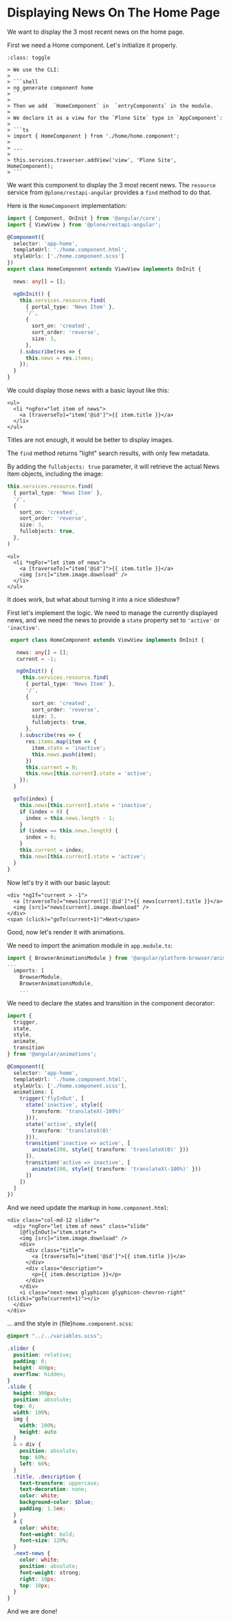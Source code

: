 # Displaying News On The Home Page

We want to display the 3 most recent news on the home page.

First we need a Home component. Let's initialize it properly.

````{admonition} Solution
:class: toggle

> We use the CLI:
>
> ```shell
> ng generate component home
> ```
>
> Then we add  `HomeComponent` in  `entryComponents` in the module.
>
> We declare it as a view for the `Plone Site` type in `AppComponent`:
>
> ```ts
> import { HomeComponent } from './home/home.component';
>
> ...
>
> this.services.traverser.addView('view', 'Plone Site', HomeComponent);
> ```
````

We want this component to display the 3 most recent news.
The `resource` service from `@plone/restapi-angular` provides a `find` method to do that.

Here is the `HomeComponent` implementation:

```ts
import { Component, OnInit } from '@angular/core';
import { ViewView } from '@plone/restapi-angular';

@Component({
  selector: 'app-home',
  templateUrl: './home.component.html',
  styleUrls: ['./home.component.scss']
})
export class HomeComponent extends ViewView implements OnInit {

  news: any[] = [];

  ngOnInit() {
    this.services.resource.find(
      { portal_type: 'News Item' },
      '/',
      {
        sort_on: 'created',
        sort_order: 'reverse',
        size: 3,
      },
    ).subscribe(res => {
      this.news = res.items;
    });
  }
}
```

We could display those news with a basic layout like this:

```html+ng2
<ul>
  <li *ngFor="let item of news">
    <a [traverseTo]="item['@id']">{{ item.title }}</a>
  </li>
</ul>
```

Titles are not enough, it would be better to display images.

The `find` method returns "light" search results, with only few metadata.

By adding the `fullobjects: true` parameter, it will retrieve the actual News Item objects,
including the image:

```ts
this.services.resource.find(
  { portal_type: 'News Item' },
  '/',
  {
    sort_on: 'created',
    sort_order: 'reverse',
    size: 3,
    fullobjects: true,
  },
)
```

```html+ng2
<ul>
  <li *ngFor="let item of news">
    <a [traverseTo]="item['@id']">{{ item.title }}</a>
    <img [src]="item.image.download" />
  </li>
</ul>
```

It does work, but what about turning it into a nice slideshow?

First let's implement the logic.
We need to manage the currently displayed news,
and we need the news to provide a `state` property set to `'active'` or `'inactive'`.

```ts
 export class HomeComponent extends ViewView implements OnInit {

   news: any[] = [];
   current = -1;

   ngOnInit() {
     this.services.resource.find(
      { portal_type: 'News Item' },
      '/',
      {
        sort_on: 'created',
        sort_order: 'reverse',
        size: 3,
        fullobjects: true,
      },
    ).subscribe(res => {
      res.items.map(item => {
        item.state = 'inactive';
        this.news.push(item);
      })
      this.current = 0;
      this.news[this.current].state = 'active';
    });
  }

  goTo(index) {
    this.news[this.current].state = 'inactive';
    if (index < 0) {
      index = this.news.length - 1;
    }
    if (index == this.news.length) {
      index = 0;
    }
    this.current = index;
    this.news[this.current].state = 'active';
  }
}
```

Now let's try it with our basic layout:

```html+ng2
<div *ngIf="current > -1">
  <a [traverseTo]="news[current]['@id']">{{ news[current].title }}</a>
  <img [src]="news[current].image.download" />
</div>
<span (click)="goTo(current+1)">Next</span>
```

Good, now let's render it with animations.

We need to import the animation module in `app.module.ts`:

```ts
import { BrowserAnimationsModule } from '@angular/platform-browser/animations';
...
  imports: [
    BrowserModule,
    BrowserAnimationsModule,
    ...
```

We need to declare the states and transition in the component decorator:

```ts
import {
  trigger,
  state,
  style,
  animate,
  transition
} from '@angular/animations';

@Component({
  selector: 'app-home',
  templateUrl: './home.component.html',
  styleUrls: ['./home.component.scss'],
  animations: [
    trigger('flyInOut', [
      state('inactive', style({
        transform: 'translateX(-100%)'
      })),
      state('active', style({
        transform: 'translateX(0)'
      })),
      transition('inactive => active', [
        animate(200, style({ transform: 'translateX(0)' }))
      ]),
      transition('active => inactive', [
        animate(200, style({ transform: 'translateX(-100%)' }))
      ])
    ])
  ]
})
```

And we need update the markup in `home.component.html`:

```html+ng2
<div class="col-md-12 slider">
  <div *ngFor="let item of news" class="slide"
    [@flyInOut]="item.state">
    <img [src]="item.image.download" />
    <div>
      <div class="title">
        <a [traverseTo]="item['@id']">{{ item.title }}</a>
      </div>
      <div class="description">
        <p>{{ item.description }}</p>
      </div>
    </div>
    <i class="next-news glyphicon glyphicon-chevron-right" (click)="goTo(current+1)"></i>
  </div>
</div>
```

... and the style in {file}`home.component.scss`:

```scss
@import "../../variables.scss";

.slider {
  position: relative;
  padding: 0;
  height: 400px;
  overflow: hidden;
}
.slide {
  height: 300px;
  position: absolute;
  top: 0;
  width: 100%;
  img {
    width: 100%;
    height: auto
  }
  & > div {
    position: absolute;
    top: 60%;
    left: 66%;
  }
  .title, .description {
    text-transform: uppercase;
    text-decoration: none;
    color: white;
    background-color: $blue;
    padding: 1.5em;
  }
  a {
    color: white;
    font-weight: bold;
    font-size: 120%;
  }
  .next-news {
    color: white;
    position: absolute;
    font-weight: strong;
    right: 10px;
    top: 10px;
  }
}
```

And we are done!
